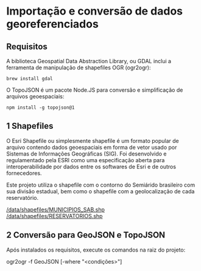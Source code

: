 # Importação e conversão de dados georeferenciados

## Requisitos

A biblioteca Geospatial Data Abstraction Library, ou GDAL inclui a ferramenta de manipulação de shapefiles OGR (ogr2ogr):

```
brew install gdal
```

O TopoJSON é um pacote Node.JS para conversão e simplificação de arquivos geoespaciais:

```
npm install -g topojson@1
```

## 1 Shapefiles

O Esri Shapefile ou simplesmente shapefile é um formato popular de arquivo contendo dados geoespaciais em forma de vetor usado por Sistemas de Informações Geográficas (SIG). Foi desenvolvido e regulamentado pela ESRI como uma especificação aberta para interoperabilidade por dados entre os softwares de Esri e de outros fornecedores.

Este projeto utiliza o shapefile com o contorno do Semiárido brasileiro com sua divisão estadual, bem
como o shapefile com a geolocalização de cada reservatório.

[/data/shapefiles/MUNICIPIOS_SAB.shp](https://github.com/github/analytics-ufcg/sab-api/master/data/shapefiles/MUNICIPIOS_SAB.shp)
[/data/shapefiles/RESERVATORIOS.shp](https://github.com/github/analytics-ufcg/sab-api/master/data/shapefiles/RESERVATORIOS.shp)

## 2 Conversão para GeoJSON e TopoJSON

Após instalados os requisitos, execute os comandos na raiz do projeto:

ogr2ogr -f GeoJSON [-where "<condições>"] <destino> <origem>
